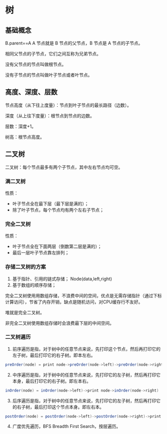 # 树
## 基础概念
B.parent==A
A 节点就是 B 节点的父节点，B 节点是 A 节点的子节点。

相同父节点的子节点，它们之间互称为兄弟节点。

没有父节点的节点叫做根节点。

没有子节点的节点叫做叶子节点或者叶节点。

## 高度、深度、层数
节点高度（从下往上度量）：节点到叶子节点的最长路径（边数）。

深度（从上往下度量）：根节点到节点的边数。

层数：深度+1。

树高：根节点高度。

## 二叉树
二叉树：每个节点最多有两个子节点，其中左右节点均可空。

### 满二叉树
性质：
- 叶子节点全在最下层（最下层是满的）；
- 除了叶子节点，每个节点均有两个左右子节点；

### 完全二叉树
性质：
- 叶子节点全在下面两层（倒数第二层是满的）；
- 最后一层叶子节点靠左排列；

### 存储二叉树的方案
1. 基于指针、引用的链式存储； Node(data,left,right)
2. 基于数组的顺序存储；

完全二叉树使用用数组存储，不浪费中间的空间，优点是无需存储指针（通过下标计算访问），节省了内存开销，缺点是随机访问，对CPU缓存行不友好。

堆就是完全二叉树。

非完全二叉树使用数组存储时会浪费最下层的中间空间。

### 二叉树遍历
1. 前序遍历是指，对于树中的任意节点来说，先打印这个节点，然后再打印它的左子树，最后打印它的右子树。即本左右。
```java
preOrder(node) = print node->preOrder(node->left)->preOrder(node->right)
```
2. 中序遍历是指，对于树中的任意节点来说，先打印它的左子树，然后再打印它本身，最后打印它的右子树。即左本右。
```java
inOrder(node) = inOrder(node->left)->print node->inOrder(node->right)
```
3. 后序遍历是指，对于树中的任意节点来说，先打印它的左子树，然后再打印它的右子树，最后打印这个节点本身。即左右本。
```java
postOrder(node) = postOrder(node->left)->postOrder(node->right)->print node
```
4. 广度优先遍历，BFS Breadth First Search，按层遍历。